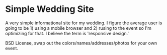 Simple Wedding Site
=

A very simple informational site for my wedding. I figure the average user is going to be 1) using a mobile browser and 2) rusing to the event so I'm optimizing for that. I believe the term is 'responsive design.'

BSD License, swap out the colors/names/addresses/photos for your own event.

